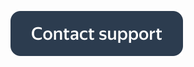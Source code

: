 [![Contact support](../../_images/contact-support.svg)](https://toloka.ai/docs/guide/troubleshooting/support.html#troubleshooting__new_1)